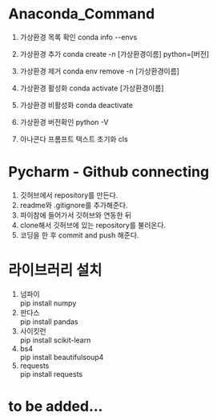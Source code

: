 # Anaconda_Command

1. 가상환경 목록 확인
  conda info --envs

2. 가상환경 추가
  conda create -n [가상환경이름] python=[버전]

3. 가상환경 제거
  conda env remove -n [가상환경이름]

4. 가상환경 활성화
   conda activate [가상환경이름]

5. 가상환경 비활성화
  conda deactivate

6. 가상환경 버전확인
   python -V

7. 아나콘다 프롬프트 텍스트 초기화
  cls

# Pycharm - Github  connecting

1. 깃허브에서 repository를 만든다.
2. readme와 .gitignore를 추가해준다.
3. 파이참에 들어가서 깃허브와 연동한 뒤
4. clone해서 깃허브에 있는 repository를 불러온다.
5. 코딩을 한 후 commit and push 해준다.

# 라이브러리 설치

1. 넘파이  
  pip install numpy
2. 판다스  
  pip install pandas
3. 사이킷런  
  pip install scikit-learn
4. bs4  
  pip install beautifulsoup4
5. requests  
  pip install requests  

# to be added...
